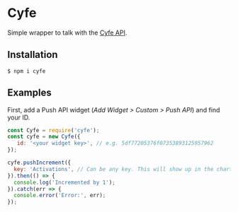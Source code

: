 # Cyfe

Simple wrapper to talk with the [Cyfe API](https://www.cyfe.com/api).

## Installation

```
$ npm i cyfe
```

## Examples

First, add a Push API widget (_Add Widget > Custom > Push API_) and find your ID.

```javascript
const Cyfe = require('cyfe');
const cyfe = new Cyfe({
   id: '<your widget key>', // e.g. 5df77205376f07353893125957962
});

cyfe.pushIncrement({
  key: 'Activations', // Can be any key. This will show up in the chart.
}).then(() => {
  console.log('Incremented by 1');
}).catch(err => {
  console.error('Error:', err);
});
```